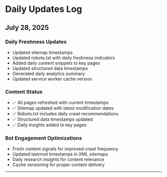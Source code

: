 # Daily Updates Log

## July 28, 2025

### Daily Freshness Updates
- Updated sitemap timestamps
- Updated robots.txt with daily freshness indicators
- Added daily content snippets to key pages
- Updated structured data timestamps
- Generated daily analytics summary
- Updated service worker cache version

### Content Status
- ✅ All pages refreshed with current timestamps
- ✅ Sitemap updated with latest modification dates  
- ✅ Robots.txt includes daily crawl recommendations
- ✅ Structured data timestamps updated
- ✅ Daily insights added to key pages

### Bot Engagement Optimizations
- Fresh content signals for improved crawl frequency
- Updated lastmod timestamps in XML sitemaps
- Daily research insights for content relevance
- Cache versioning for proper content delivery

---
